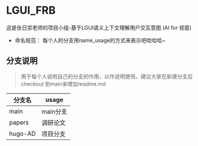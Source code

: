 # LGUI_FRB
这是张日崇老师的项目小组-基于LGUI语义上下文理解用户交互意图 (AI for 视窗)
- 命名规范：
每个人的分支用name_usage的方式来表示吧哈哈哈~
## 分支说明
> 用于每个人说明自己的分支的作用，以作说明使用。建议大家在新建分支后checkout 到main来增加readme.md


| 分支名  | usage    |
| ------- | -------- |
| main    | main分支 |
| papers  | 调研论文 |
| hugo-AD | 项目分支 |
